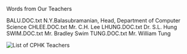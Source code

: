 Words from Our Teachers

BALU.DOC.txt      N.Y.Balasubramanian, Head, Department of Computer Science 
CHLEE.DOC.txt     Mr. C.H. Lee
LHUNG.DOC.txt     Dr. S.L. Hung
SWIM.DOC.txt      Mr. Bradley Swim
TUNG.DOC.txt      Mr. William Tung

![List of CPHK Teachers](cphk.teachers.listjpg)

